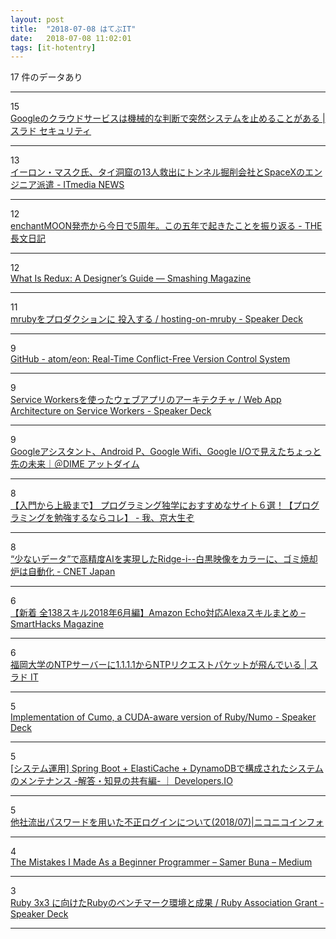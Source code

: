 ```yaml
---
layout: post
title:  "2018-07-08 はてぶIT"
date:   2018-07-08 11:02:01
tags: [it-hotentry]
---
```

17 件のデータあり

<hr><div class="row">
<div class="col-1"><span class="badge badge-pill badge-success h2">15</span></div>
<div class="col-11"><a href='https://security.srad.jp/story/18/07/07/0432251/' target='_blank'>Googleのクラウドサービスは機械的な判断で突然システムを止めることがある | スラド セキュリティ</a></div>
</div>
<hr>
<div class="row">
<div class="col-1"><span class="badge badge-pill badge-success h2">13</span></div>
<div class="col-11"><a href='http://www.itmedia.co.jp/news/articles/1807/08/news016.html' target='_blank'>イーロン・マスク氏、タイ洞窟の13人救出にトンネル掘削会社とSpaceXのエンジニア派遣 - ITmedia NEWS</a></div>
</div>
<hr>
<div class="row">
<div class="col-1"><span class="badge badge-pill badge-success h2">12</span></div>
<div class="col-11"><a href='https://ift.tt/2KTlP0q' target='_blank'>enchantMOON発売から今日で5周年。この五年で起きたことを振り返る - THE長文日記</a></div>
</div>
<hr>
<div class="row">
<div class="col-1"><span class="badge badge-pill badge-success h2">12</span></div>
<div class="col-11"><a href='https://www.smashingmagazine.com/2018/07/redux-designers-guide/' target='_blank'>What Is Redux: A Designer’s Guide — Smashing Magazine</a></div>
</div>
<hr>
<div class="row">
<div class="col-1"><span class="badge badge-pill badge-success h2">11</span></div>
<div class="col-11"><a href='https://speakerdeck.com/udzura/hosting-on-mruby' target='_blank'>mrubyをプロダクションに 投入する / hosting-on-mruby - Speaker Deck</a></div>
</div>
<hr>
<div class="row">
<div class="col-1"><span class="badge badge-pill badge-success h2">9</span></div>
<div class="col-11"><a href='https://github.com/atom/eon' target='_blank'>GitHub - atom/eon: Real-Time Conflict-Free Version Control System</a></div>
</div>
<hr>
<div class="row">
<div class="col-1"><span class="badge badge-pill badge-success h2">9</span></div>
<div class="col-11"><a href='https://speakerdeck.com/laiso/web-app-architecture-on-service-workers' target='_blank'>Service Workersを使ったウェブアプリのアーキテクチャ / Web App Architecture on Service Workers - Speaker Deck</a></div>
</div>
<hr>
<div class="row">
<div class="col-1"><span class="badge badge-pill badge-success h2">9</span></div>
<div class="col-11"><a href='https://dime.jp/genre/564884/' target='_blank'>Googleアシスタント、Android P、Google Wifi、Google I/Oで見えたちょっと先の未来｜＠DIME アットダイム</a></div>
</div>
<hr>
<div class="row">
<div class="col-1"><span class="badge badge-pill badge-success h2">8</span></div>
<div class="col-11"><a href='https://ift.tt/2ubM3UN' target='_blank'>【入門から上級まで】 プログラミング独学におすすめなサイト６選！【プログラミングを勉強するならコレ】 - 我、京大生ぞ</a></div>
</div>
<hr>
<div class="row">
<div class="col-1"><span class="badge badge-pill badge-success h2">8</span></div>
<div class="col-11"><a href='https://japan.cnet.com/article/35121159/' target='_blank'>“少ないデータ”で高精度AIを実現したRidge-i--白黒映像をカラーに、ゴミ焼却炉は自動化 - CNET Japan</a></div>
</div>
<hr>
<div class="row">
<div class="col-1"><span class="badge badge-pill badge-success h2">6</span></div>
<div class="col-11"><a href='https://smarthacks.jp/mag/37287' target='_blank'>【新着 全138スキル2018年6月編】Amazon Echo対応Alexaスキルまとめ – SmartHacks Magazine</a></div>
</div>
<hr>
<div class="row">
<div class="col-1"><span class="badge badge-pill badge-success h2">6</span></div>
<div class="col-11"><a href='https://it.srad.jp/story/18/07/06/0639213/' target='_blank'>福岡大学のNTPサーバーに1.1.1.1からNTPリクエストパケットが飛んでいる | スラド IT</a></div>
</div>
<hr>
<div class="row">
<div class="col-1"><span class="badge badge-pill badge-success h2">5</span></div>
<div class="col-11"><a href='https://speakerdeck.com/sonots/numo' target='_blank'>Implementation of Cumo, a CUDA-aware version of Ruby/Numo - Speaker Deck</a></div>
</div>
<hr>
<div class="row">
<div class="col-1"><span class="badge badge-pill badge-success h2">5</span></div>
<div class="col-11"><a href='https://dev.classmethod.jp/cloud/springboot-microservice-maintenance-abortion-2/' target='_blank'>[システム運用] Spring Boot + ElastiCache + DynamoDBで構成されたシステムのメンテナンス -解答・知見の共有編- ｜ Developers.IO</a></div>
</div>
<hr>
<div class="row">
<div class="col-1"><span class="badge badge-pill badge-success h2">5</span></div>
<div class="col-11"><a href='http://blog.nicovideo.jp/niconews/79797.html' target='_blank'>他社流出パスワードを用いた不正ログインについて(2018/07)|ニコニコインフォ</a></div>
</div>
<hr>
<div class="row">
<div class="col-1"><span class="badge badge-pill badge-success h2">4</span></div>
<div class="col-11"><a href='https://medium.com/@samerbuna/ac8b3e54c312' target='_blank'>The Mistakes I Made As a Beginner Programmer – Samer Buna – Medium</a></div>
</div>
<hr>
<div class="row">
<div class="col-1"><span class="badge badge-pill badge-success h2">3</span></div>
<div class="col-11"><a href='https://speakerdeck.com/k0kubun/ruby-association-grant' target='_blank'>Ruby 3x3 に向けたRubyのベンチマーク環境と成果 / Ruby Association Grant - Speaker Deck</a></div>
</div>
<hr>
